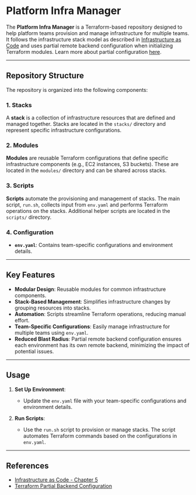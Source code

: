 # Platform Infra Manager

The **Platform Infra Manager** is a Terraform-based repository designed to help platform teams provision and manage infrastructure for multiple teams. It follows the infrastructure stack model as described in [Infrastructure as Code](https://www.oreilly.com/library/view/infrastructure-as-code/9781098114664/ch05.html) and uses partial remote backend configuration when initializing Terraform modules. Learn more about partial configuration [here](https://developer.hashicorp.com/terraform/language/backend#partial-configuration).

---

## Repository Structure

The repository is organized into the following components:

### 1. Stacks
A **stack** is a collection of infrastructure resources that are defined and managed together. Stacks are located in the `stacks/` directory and represent specific infrastructure configurations.

### 2. Modules
**Modules** are reusable Terraform configurations that define specific infrastructure components (e.g., EC2 instances, S3 buckets). These are located in the `modules/` directory and can be shared across stacks.

### 3. Scripts
**Scripts** automate the provisioning and management of stacks. The main script, `run.sh`, collects input from `env.yaml` and performs Terraform operations on the stacks. Additional helper scripts are located in the `scripts/` directory.

### 4. Configuration
- **`env.yaml`**: Contains team-specific configurations and environment details.

---

## Key Features

- **Modular Design**: Reusable modules for common infrastructure components.
- **Stack-Based Management**: Simplifies infrastructure changes by grouping resources into stacks.
- **Automation**: Scripts streamline Terraform operations, reducing manual effort.
- **Team-Specific Configurations**: Easily manage infrastructure for multiple teams using `env.yaml`.
- **Reduced Blast Radius**: Partial remote backend configuration ensures each environment has its own remote backend, minimizing the impact of potential issues.

---

## Usage

1. **Set Up Environment**:
   - Update the `env.yaml` file with your team-specific configurations and environment details.

2. **Run Scripts**:
   - Use the `run.sh` script to provision or manage stacks. The script automates Terraform commands based on the configurations in `env.yaml`.

---

## References

- [Infrastructure as Code - Chapter 5](https://www.oreilly.com/library/view/infrastructure-as-code/9781098114664/ch05.html)
- [Terraform Partial Backend Configuration](https://developer.hashicorp.com/terraform/language/backend#partial-configuration)
